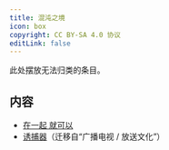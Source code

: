 ```yaml
---
title: 混沌之境
icon: box
copyright: CC BY-SA 4.0 协议
editLink: false
---
```


此处摆放无法归类的条目。

## 内容

- [在一起 就可以](huawei-together.md)
- [诱捕器](youbuqi.md)（迁移自“广播电视 / 放送文化”）
